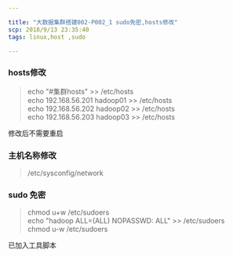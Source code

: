 ```yaml
---

title: "大数据集群搭建002-P002_1 sudo免密,hosts修改"
scp: 2018/9/13 23:35:40
tags: linux,host ,sudo

---
```


### hosts修改
>echo "#集群hosts"  >> /etc/hosts  
echo 192.168.56.201 hadoop01 >> /etc/hosts  
echo 192.168.56.202 hadoop02 >> /etc/hosts  
echo 192.168.56.203 hadoop03 >> /etc/hosts  

修改后不需要重启  

### 主机名称修改
>/etc/sysconfig/network


### sudo 免密
>chmod u+w /etc/sudoers  
echo "hadoop ALL=(ALL)  NOPASSWD:  ALL" >> /etc/sudoers  
chmod u-w /etc/sudoers 

已加入工具脚本




